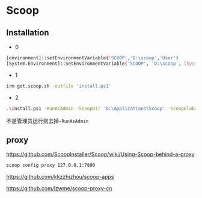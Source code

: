 # Scoop

## Installation

- 0

```sh
[environment]::setEnvironmentVariable('SCOOP','D:\scoop','User')
[System.Environment]::SetEnvironmentVariable('SCOOP', 'D:\scoop', [System.EnvironmentVariableTarget]::User)
```

- 1

```sh
irm get.scoop.sh -outfile 'install.ps1'
```

- 2

```sh
.\install.ps1 -RunAsAdmin -ScoopDir 'D:\Applications\Scoop' -ScoopGlobalDir 'D:\GlobalScoopApps' -NoProxy
```

不是管理员运行则去掉`-RunAsAdmin`

## proxy

<https://github.com/ScoopInstaller/Scoop/wiki/Using-Scoop-behind-a-proxy>

```sh
scoop config proxy 127.0.0.1:7890
```

<https://github.com/kkzzhizhou/scoop-apps>

<https://github.com/lzwme/scoop-proxy-cn>
